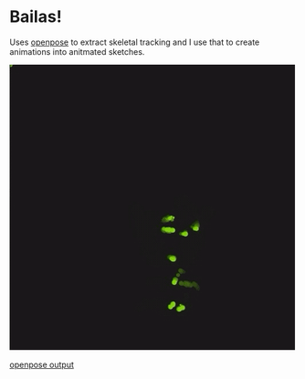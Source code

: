 # Bailas!

Uses [openpose](https://github.com/CMU-Perceptual-Computing-Lab/openpose) to extract skeletal tracking and I use that to create animations into anitmated sketches.

![dance by @pancitadeleche](export/panchitadeleche_1.gif)



[openpose output ](https://github.com/CMU-Perceptual-Computing-Lab/openpose/blob/master/doc/output.md)